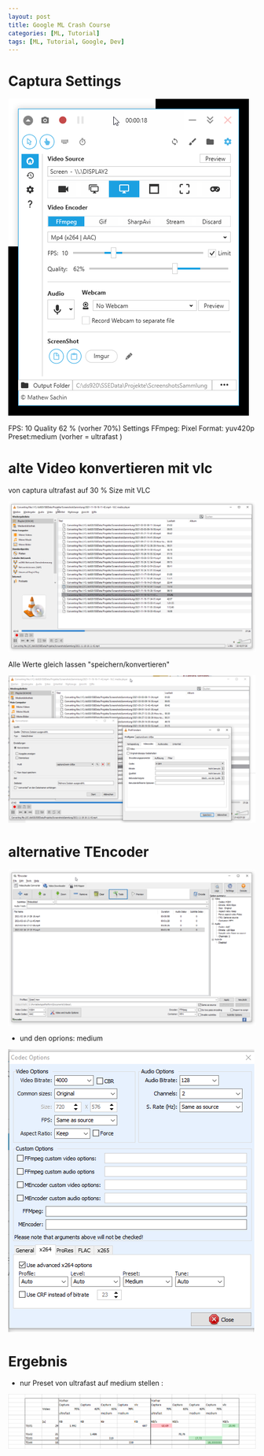 ```yaml
---
layout: post
title: Google ML Crash Course 
categories: [ML, Tutorial]
tags: [ML, Tutorial, Google, Dev]
--- 
```


# Captura Settings

![](../pic/2021-12-08-13-00-10.png)

FPS: 10 
Quality 62 % (vorher 70%)
Settings FFmpeg: 
Pixel Format: yuv420p   
Preset:medium  (vorher = ultrafast )

# alte Video konvertieren mit vlc

von captura ultrafast auf 30 % Size mit VLC 

![](../pics/2021-12-08-13-02-31.png)

Alle Werte gleich lassen "speichern/konvertieren"

![](../pics/2021-12-08-13-03-47.png)

# alternative TEncoder 

![](../pic/2021-12-08-13-46-04.png)

- und den oprions: medium 

![](../pics/2021-12-08-13-48-37.png)

# Ergebnis

- nur Preset von ultrafast auf medium stellen :
  
![](../pics/2021-12-08-13-16-23.png)

